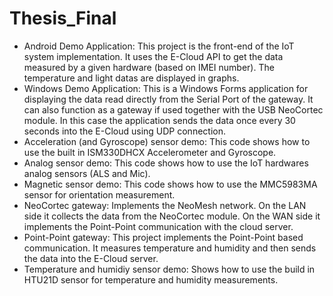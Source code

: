 # Thesis_Final

- Android Demo Application: This project is the front-end of the IoT system implementation. It uses the E-Cloud API to get the data measured by a given hardware (based on IMEI number). The temperature and light datas are displayed in graphs.
- Windows Demo Application: This is a Windows Forms application for displaying the data read directly from the Serial Port of the gateway. It can also function as a gateway if used together with the USB NeoCortec module. In this case the application sends the data once every 30 seconds into the E-Cloud using UDP connection.
- Acceleration (and Gyroscope) sensor demo: This code shows how to use the built in ISM330DHCX Accelerometer and Gyroscope.
- Analog sensor demo: This code shows how to use the IoT hardwares analog sensors (ALS and Mic).
- Magnetic sensor demo: This code shows how to use the MMC5983MA sensor for orientation measurement.
- NeoCortec gateway: Implements the NeoMesh network. On the LAN side it collects the data from the NeoCortec module. On the WAN side it implements the Point-Point communication with the cloud server.
- Point-Point gateway: This project implements the Point-Point based communication. It measures temperature and humidity and then sends the data into the E-Cloud server.
- Temperature and humidiy sensor demo: Shows how to use the build in HTU21D sensor for temperature and humidity measurements.
